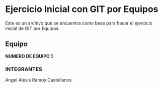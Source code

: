 # Ejercicio Inicial con GIT por Equipos

Este es un archivo que se encuentra como base para hacer el ejercicio inicial de GIT por Equipos.

## Equipo 
**NUMERO DE EQUIPO** 5 

### INTEGRANTES
   Angel Alexis Ramos Castellanos

